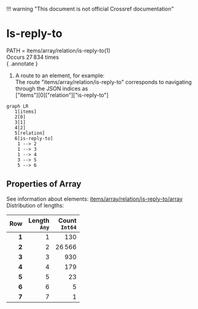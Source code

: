 !!! warning "This document is not official Crossref documentation"
# Is-reply-to
PATH = items/array/relation/is-reply-to(1)  
Occurs 27 834 times  
{ .annotate }

1. A route to an element, for example:  
   The route "items/array/relation/is-reply-to" corresponds to navigating through the JSON indices as  
   ["items"][0]["relation"]["is-reply-to"]  

```mermaid
graph LR
   1[items]
   2[0]
   3[1]
   4[2]
   5[relation]
   6[is-reply-to]
    1 --> 2
    1 --> 3
    1 --> 4
    3 --> 5
    5 --> 6
```


## Properties of Array
See information about elements: [items/array/relation/is-reply-to/array](array/index.md)  
Distribution of lengths:  

| **Row** | **Length**<br>`Any` | **Count**<br>`Int64` |
|--------:|--------------------:|---------------------:|
| **1**   | 1                   | 130                  |
| **2**   | 2                   | 26 566               |
| **3**   | 3                   | 930                  |
| **4**   | 4                   | 179                  |
| **5**   | 5                   | 23                   |
| **6**   | 6                   | 5                    |
| **7**   | 7                   | 1                    |

